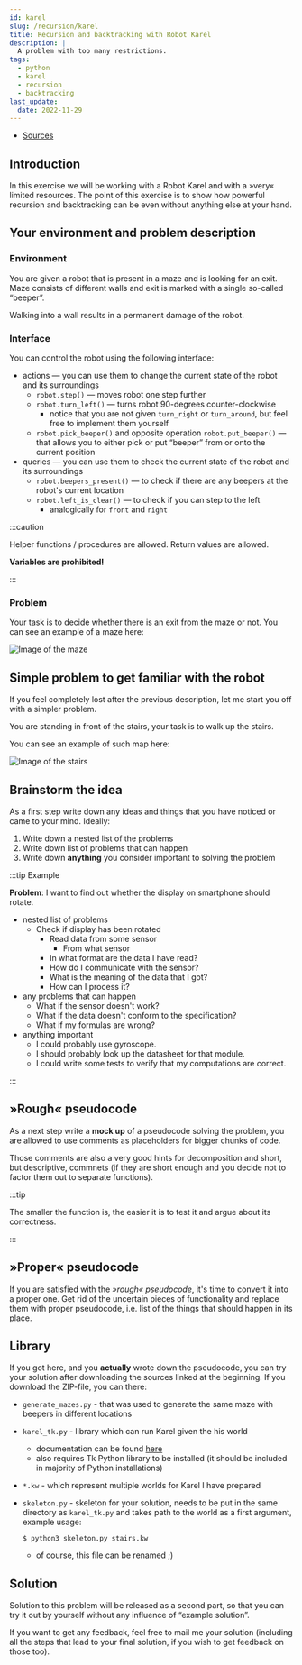 ```yaml
---
id: karel
slug: /recursion/karel
title: Recursion and backtracking with Robot Karel
description: |
  A problem with too many restrictions.
tags:
  - python
  - karel
  - recursion
  - backtracking
last_update:
  date: 2022-11-29
---
```


- [Sources](pathname:///files/algorithms/recursion/karel-1.tar.gz)

## Introduction

In this exercise we will be working with a Robot Karel and with a »very« limited
resources. The point of this exercise is to show how powerful recursion and
backtracking can be even without anything else at your hand.

## Your environment and problem description

### Environment

You are given a robot that is present in a maze and is looking for an exit. Maze
consists of different walls and exit is marked with a single so-called “beeper”.

Walking into a wall results in a permanent damage of the robot.

### Interface

You can control the robot using the following interface:

- actions ​­— you can use them to change the current state of the robot and its
  surroundings
  - `robot.step()` — moves robot one step further
  - `robot.turn_left()` — turns robot 90-degrees counter-clockwise
    - notice that you are not given `turn_right` or `turn_around`, but feel free
      to implement them yourself
  - `robot.pick_beeper()` and opposite operation `robot.put_beeper()` — that
    allows you to either pick or put “beeper” from or onto the current position
- queries — you can use them to check the current state of the robot and its
  surroundings
  - `robot.beepers_present()` — to check if there are any beepers at the robot's
    current location
  - `robot.left_is_clear()` — to check if you can step to the left
    - analogically for `front` and `right`

:::caution

Helper functions / procedures are allowed. Return values are allowed.

**Variables are prohibited!**

:::

### Problem

Your task is to decide whether there is an exit from the maze or not. You can see
an example of a maze here:

![Image of the maze](/img/ib002/karel-1/maze.png)

## Simple problem to get familiar with the robot

If you feel completely lost after the previous description, let me start you off
with a simpler problem.

You are standing in front of the stairs, your task is to walk up the stairs.

You can see an example of such map here:

![Image of the stairs](/img/ib002/karel-1/stairs.png)

## Brainstorm the idea

As a first step write down any ideas and things that you have noticed or came to
your mind. Ideally:

1. Write down a nested list of the problems
2. Write down list of problems that can happen
3. Write down **anything** you consider important to solving the problem

:::tip Example

**Problem**: I want to find out whether the display on smartphone should rotate.

- nested list of problems
  - Check if display has been rotated
    - Read data from some sensor
      - From what sensor
    - In what format are the data I have read?
    - How do I communicate with the sensor?
    - What is the meaning of the data that I got?
    - How can I process it?
- any problems that can happen
  - What if the sensor doesn't work?
  - What if the data doesn't conform to the specification?
  - What if my formulas are wrong?
- anything important
  - I could probably use gyroscope.
  - I should probably look up the datasheet for that module.
  - I could write some tests to verify that my computations are correct.

:::

## »Rough« pseudocode

As a next step write a **mock up** of a pseudocode solving the problem, you are
allowed to use comments as placeholders for bigger chunks of code.

Those comments are also a very good hints for decomposition and short, but
descriptive, commnets (if they are short enough and you decide not to factor them
out to separate functions).

:::tip

The smaller the function is, the easier it is to test it and argue about its
correctness.

:::

## »Proper« pseudocode

If you are satisfied with the _»rough« pseudocode_, it's time to convert it into
a proper one. Get rid of the uncertain pieces of functionality and replace them
with proper pseudocode, i.e. list of the things that should happen in its place.

## Library

If you got here, and you **actually** wrote down the pseudocode, you can try your
solution after downloading the sources linked at the beginning. If you download
the ZIP-file, you can there:

- `generate_mazes.py` - that was used to generate the same maze with beepers in
  different locations
- `karel_tk.py` - library which can run Karel given the his world
  - documentation can be found [here](https://www.fi.muni.cz/~xfocko/ib111/10/docs/)
  - also requires Tk Python library to be installed (it should be included in
    majority of Python installations)
- `*.kw` - which represent multiple worlds for Karel I have prepared
- `skeleton.py` - skeleton for your solution, needs to be put in the same directory
  as `karel_tk.py` and takes path to the world as a first argument, example usage:

  ```
  $ python3 skeleton.py stairs.kw
  ```

  - of course, this file can be renamed ;)

## Solution

Solution to this problem will be released as a second part, so that you can try
it out by yourself without any influence of “example solution”.

If you want to get any feedback, feel free to mail me your solution (including
all the steps that lead to your final solution, if you wish to get feedback on
those too).

